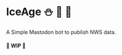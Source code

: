 # IceAge :snowman: :robot: :elephant:

A Simple Mastodon bot to publish NWS data.

#### :construction: WIP :construction:
